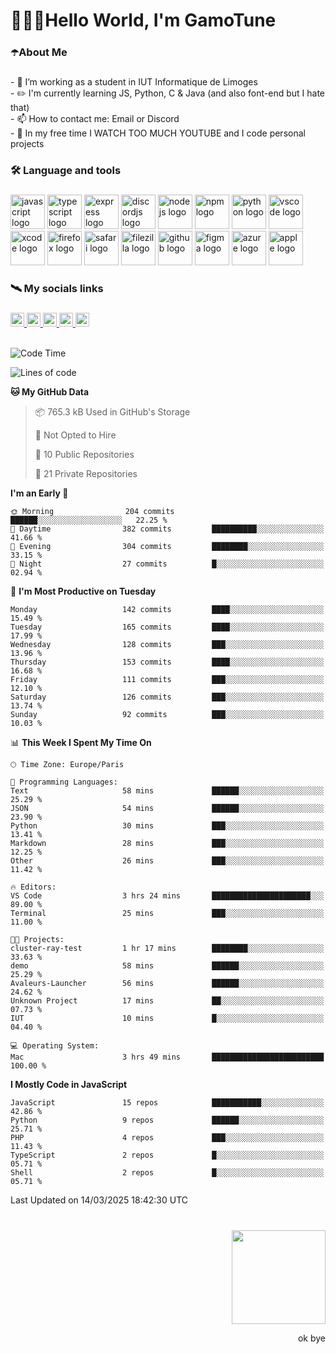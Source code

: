 <h1 align="left">🧑🏻‍💻Hello World, I'm GamoTune</h1>

###

<h3 align="left">☂️About Me</h3>

###

<p align="left">- 🍎 I’m working as a student in IUT Informatique de Limoges<br>- ✏️ I'm currently learning JS, Python, C & Java (and also font-end but I hate that)<br>- 📫 How to contact me: Email or  Discord<br>- 🗿 In my free time I WATCH TOO MUCH YOUTUBE and I code personal projects</p>

###

<h3 align="left">🛠 Language and tools</h3>

###

<div align="left">
  <img src="https://cdn.jsdelivr.net/gh/devicons/devicon/icons/javascript/javascript-plain.svg" height="55" alt="javascript logo" />
  <img src="https://cdn.jsdelivr.net/gh/devicons/devicon/icons/typescript/typescript-plain.svg" height="55" alt="typescript logo" />
  <img src="https://cdn.jsdelivr.net/gh/devicons/devicon/icons/express/express-original-wordmark.svg" height="55" alt="express logo" />
  <img src="https://cdn.jsdelivr.net/gh/devicons/devicon/icons/discordjs/discordjs-original.svg" height="55" alt="discordjs logo" />
  <img src="https://cdn.jsdelivr.net/gh/devicons/devicon/icons/nodejs/nodejs-original-wordmark.svg" height="55" alt="nodejs logo" />
  <img src="https://cdn.jsdelivr.net/gh/devicons/devicon/icons/npm/npm-original-wordmark.svg" height="55" alt="npm logo" />
  <img src="https://cdn.jsdelivr.net/gh/devicons/devicon/icons/python/python-original.svg" height="55" alt="python logo" />
  <img src="https://cdn.jsdelivr.net/gh/devicons/devicon/icons/vscode/vscode-original.svg" height="55" alt="vscode logo" />
  <img src="https://cdn.jsdelivr.net/gh/devicons/devicon/icons/xcode/xcode-original.svg" height="55" alt="xcode logo" />
  <img src="https://cdn.jsdelivr.net/gh/devicons/devicon/icons/firefox/firefox-original.svg" height="55" alt="firefox logo" />
  <img src="https://cdn.jsdelivr.net/gh/devicons/devicon/icons/safari/safari-original.svg" height="55" alt="safari logo" />
  <img src="https://cdn.jsdelivr.net/gh/devicons/devicon/icons/filezilla/filezilla-plain.svg" height="55" alt="filezilla logo" />
  <img src="https://cdn.jsdelivr.net/gh/devicons/devicon/icons/github/github-original.svg" height="55" alt="github logo" />
  <img src="https://cdn.jsdelivr.net/gh/devicons/devicon/icons/figma/figma-original.svg" height="55" alt="figma logo" />
  <img src="https://cdn.jsdelivr.net/gh/devicons/devicon/icons/azure/azure-original.svg" height="55" alt="azure logo" />
  <img src="https://cdn.jsdelivr.net/gh/devicons/devicon/icons/apple/apple-original.svg" height="55" alt="apple logo" />
</div>

###

<h3 align="left">🛰️ My socials links</h3>

###

<div align="left">
  <a href="https://www.youtube.com/@gamotune" target="_blank">
    <img src="https://img.shields.io/static/v1?message=Youtube&logo=youtube&label=GamoTune&color=FF0000&logoColor=white&labelColor=&style=for-the-badge" height="22" alt="youtube logo" />
  </a>
  <a href="https://www.instagram.com/gamotune/profilecard/?igsh=MTAweGVjc2piOXR1NQ==" target="_blank">
    <img src="https://img.shields.io/static/v1?message=Instagram&logo=instagram&label=Arthur%20%7C%7C%20Gamo&color=E4405F&logoColor=white&labelColor=&style=for-the-badge" height="22" alt="instagram logo" />
  </a>
  <a href="https://www.twitch.tv/gam0tune" target="_blank">
    <img src="https://img.shields.io/static/v1?message=Twitch&logo=twitch&label=GamoTune&color=9146FF&logoColor=white&labelColor=&style=for-the-badge" height="22" alt="twitch logo" />
  </a>
  <a href="http://discord.com/users/429319137710440449" target="_blank">
    <img src="https://img.shields.io/static/v1?message=Discord&logo=discord&label=GamoTune&color=7289DA&logoColor=white&labelColor=&style=for-the-badge" height="22" alt="discord logo" />
  </a>
  <a href="https://www.linkedin.com/in/arthur-labregere-106266312/" target="_blank">
    <img src="https://img.shields.io/static/v1?message=LinkedIn&logo=linkedin&label=Arthur%20Labregere&color=0077B5&logoColor=white&labelColor=&style=for-the-badge" height="22" alt="linkedin logo" />
  </a>
</div>

<br clear="both">

<!--START_SECTION:waka-->
![Code Time](http://img.shields.io/badge/Code%20Time-460%20hrs%208%20mins-blue)

![Lines of code](https://img.shields.io/badge/From%20Hello%20World%20I%27ve%20Written-26.2%20million%20lines%20of%20code-blue)

**🐱 My GitHub Data** 

> 📦 765.3 kB Used in GitHub's Storage 
 > 
> 🚫 Not Opted to Hire
 > 
> 📜 10 Public Repositories 
 > 
> 🔑 21 Private Repositories 
 > 
**I'm an Early 🐤** 

```text
🌞 Morning                204 commits         ██████░░░░░░░░░░░░░░░░░░░   22.25 % 
🌆 Daytime                382 commits         ██████████░░░░░░░░░░░░░░░   41.66 % 
🌃 Evening                304 commits         ████████░░░░░░░░░░░░░░░░░   33.15 % 
🌙 Night                  27 commits          █░░░░░░░░░░░░░░░░░░░░░░░░   02.94 % 
```
📅 **I'm Most Productive on Tuesday** 

```text
Monday                   142 commits         ████░░░░░░░░░░░░░░░░░░░░░   15.49 % 
Tuesday                  165 commits         ████░░░░░░░░░░░░░░░░░░░░░   17.99 % 
Wednesday                128 commits         ███░░░░░░░░░░░░░░░░░░░░░░   13.96 % 
Thursday                 153 commits         ████░░░░░░░░░░░░░░░░░░░░░   16.68 % 
Friday                   111 commits         ███░░░░░░░░░░░░░░░░░░░░░░   12.10 % 
Saturday                 126 commits         ███░░░░░░░░░░░░░░░░░░░░░░   13.74 % 
Sunday                   92 commits          ███░░░░░░░░░░░░░░░░░░░░░░   10.03 % 
```


📊 **This Week I Spent My Time On** 

```text
🕑︎ Time Zone: Europe/Paris

💬 Programming Languages: 
Text                     58 mins             ██████░░░░░░░░░░░░░░░░░░░   25.29 % 
JSON                     54 mins             ██████░░░░░░░░░░░░░░░░░░░   23.90 % 
Python                   30 mins             ███░░░░░░░░░░░░░░░░░░░░░░   13.41 % 
Markdown                 28 mins             ███░░░░░░░░░░░░░░░░░░░░░░   12.25 % 
Other                    26 mins             ███░░░░░░░░░░░░░░░░░░░░░░   11.42 % 

🔥 Editors: 
VS Code                  3 hrs 24 mins       ██████████████████████░░░   89.00 % 
Terminal                 25 mins             ███░░░░░░░░░░░░░░░░░░░░░░   11.00 % 

🐱‍💻 Projects: 
cluster-ray-test         1 hr 17 mins        ████████░░░░░░░░░░░░░░░░░   33.63 % 
demo                     58 mins             ██████░░░░░░░░░░░░░░░░░░░   25.29 % 
Avaleurs-Launcher        56 mins             ██████░░░░░░░░░░░░░░░░░░░   24.62 % 
Unknown Project          17 mins             ██░░░░░░░░░░░░░░░░░░░░░░░   07.73 % 
IUT                      10 mins             █░░░░░░░░░░░░░░░░░░░░░░░░   04.40 % 

💻 Operating System: 
Mac                      3 hrs 49 mins       █████████████████████████   100.00 % 
```

**I Mostly Code in JavaScript** 

```text
JavaScript               15 repos            ███████████░░░░░░░░░░░░░░   42.86 % 
Python                   9 repos             ██████░░░░░░░░░░░░░░░░░░░   25.71 % 
PHP                      4 repos             ███░░░░░░░░░░░░░░░░░░░░░░   11.43 % 
TypeScript               2 repos             █░░░░░░░░░░░░░░░░░░░░░░░░   05.71 % 
Shell                    2 repos             █░░░░░░░░░░░░░░░░░░░░░░░░   05.71 % 
```




 Last Updated on 14/03/2025 18:42:30 UTC
<!--END_SECTION:waka-->

<!--START_SECTION:SHOW_PROJECTS-->
<!--END_SECTION:SHOW_PROJECTS-->

<!--START_SECTION:SHOW_LINES_OF_CODE-->
<!--END_SECTION:SHOW_LINES_OF_CODE-->

<!--START_SECTION:SHOW_TOTAL_CODE_TIME-->
<!--END_SECTION:SHOW_TOTAL_CODE_TIME-->

<!--START_SECTION:SHOW_COMMIT-->
<!--END_SECTION:SHOW_COMMIT-->

<!--START_SECTION:SHOW_DAYS_OF_WEEK-->
<!--END_SECTION:SHOW_DAYS_OF_WEEK-->

<!--START_SECTION:SHOW_LANGUAGE-->
<!--END_SECTION:SHOW_LANGUAGE-->

<!--START_SECTION:SHOW_PROFILE_VIEWS-->
<!--END_SECTION:SHOW_PROFILE_VIEWS-->

###

<br clear="both">

<img align="right" width="150" height="150" src="https://media1.tenor.com/m/hZrhcdzuB5EAAAAC/moai.gif" />

###

<br clear="both">

<p align="right">ok bye</p>

###
